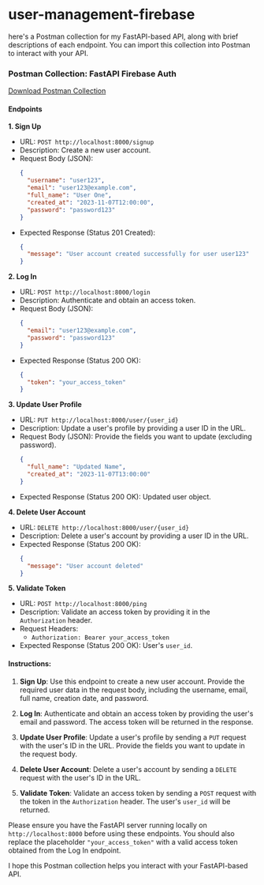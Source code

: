 # user-management-firebase




here's a Postman collection for my FastAPI-based API, along with brief descriptions of each endpoint. You can import this collection into Postman to interact with your API.

### Postman Collection: FastAPI Firebase Auth

[Download Postman Collection](https://example.com/your-fastapi-collection-link)

#### Endpoints

**1. Sign Up**
- URL: `POST http://localhost:8000/signup`
- Description: Create a new user account.
- Request Body (JSON):
  ```json
  {
    "username": "user123",
    "email": "user123@example.com",
    "full_name": "User One",
    "created_at": "2023-11-07T12:00:00",
    "password": "password123"
  }
  ```
- Expected Response (Status 201 Created):
  ```json
  {
    "message": "User account created successfully for user user123"
  }
  ```

**2. Log In**
- URL: `POST http://localhost:8000/login`
- Description: Authenticate and obtain an access token.
- Request Body (JSON):
  ```json
  {
    "email": "user123@example.com",
    "password": "password123"
  }
  ```
- Expected Response (Status 200 OK):
  ```json
  {
    "token": "your_access_token"
  }
  ```

**3. Update User Profile**
- URL: `PUT http://localhost:8000/user/{user_id}`
- Description: Update a user's profile by providing a user ID in the URL.
- Request Body (JSON):
  Provide the fields you want to update (excluding password).
  ```json
  {
    "full_name": "Updated Name",
    "created_at": "2023-11-07T13:00:00"
  }
  ```
- Expected Response (Status 200 OK):
  Updated user object.

**4. Delete User Account**
- URL: `DELETE http://localhost:8000/user/{user_id}`
- Description: Delete a user's account by providing a user ID in the URL.
- Expected Response (Status 200 OK):
  ```json
  {
    "message": "User account deleted"
  }
  ```

**5. Validate Token**
- URL: `POST http://localhost:8000/ping`
- Description: Validate an access token by providing it in the `Authorization` header.
- Request Headers:
  - `Authorization: Bearer your_access_token`
- Expected Response (Status 200 OK):
  User's `user_id`.

#### Instructions:

1. **Sign Up**: Use this endpoint to create a new user account. Provide the required user data in the request body, including the username, email, full name, creation date, and password.

2. **Log In**: Authenticate and obtain an access token by providing the user's email and password. The access token will be returned in the response.

3. **Update User Profile**: Update a user's profile by sending a `PUT` request with the user's ID in the URL. Provide the fields you want to update in the request body.

4. **Delete User Account**: Delete a user's account by sending a `DELETE` request with the user's ID in the URL.

5. **Validate Token**: Validate an access token by sending a `POST` request with the token in the `Authorization` header. The user's `user_id` will be returned.

Please ensure you have the FastAPI server running locally on `http://localhost:8000` before using these endpoints. You should also replace the placeholder `"your_access_token"` with a valid access token obtained from the Log In endpoint.

I hope this Postman collection helps you interact with your FastAPI-based API.
